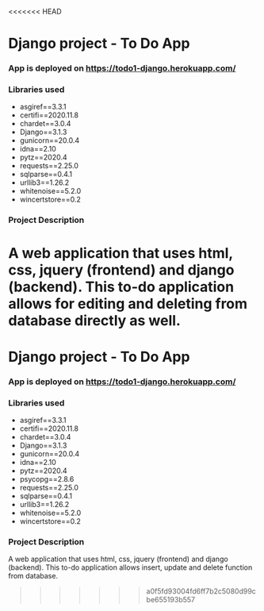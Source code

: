 <<<<<<< HEAD
# Django project - To Do App

### App is deployed on https://todo1-django.herokuapp.com/

### Libraries used
* asgiref==3.3.1
* certifi==2020.11.8
* chardet==3.0.4
* Django==3.1.3
* gunicorn==20.0.4
* idna==2.10
* pytz==2020.4
* requests==2.25.0
* sqlparse==0.4.1
* urllib3==1.26.2
* whitenoise==5.2.0
* wincertstore==0.2

### Project Description
A web application that uses html, css, jquery (frontend) and django (backend).
This to-do application allows for editing and deleting from database directly as well.
=======
# Django project - To Do App

### App is deployed on https://todo1-django.herokuapp.com/

### Libraries used
* asgiref==3.3.1
* certifi==2020.11.8
* chardet==3.0.4
* Django==3.1.3
* gunicorn==20.0.4
* idna==2.10
* pytz==2020.4
* psycopg==2.8.6
* requests==2.25.0
* sqlparse==0.4.1
* urllib3==1.26.2
* whitenoise==5.2.0
* wincertstore==0.2

### Project Description
A web application that uses html, css, jquery (frontend) and django (backend).
This to-do application allows insert, update and delete function from database.
>>>>>>> a0f5fd93004fd6ff7b2c5080d99cbe655193b557
